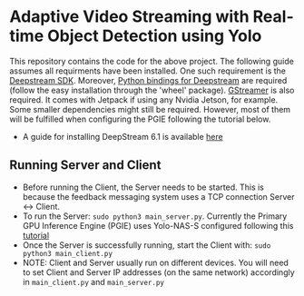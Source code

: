 # Adaptive Video Streaming with Real-time Object Detection using Yolo

This repository contains the code for the above project.
The following guide assumes all requirments have been installed. One such requirement is the [Deepstream SDK](https://docs.nvidia.com/metropolis/deepstream/dev-guide/text/DS_Quickstart.html).
Moreover, [Python bindings for Deepstream](https://github.com/NVIDIA-AI-IOT/deepstream_python_apps) are required (follow the easy installation through the 'wheel' package). [GStreamer](https://gstreamer.freedesktop.org/documentation/installing/on-linux.html?gi-language=c) is also required. It comes with Jetpack if using any Nvidia Jetson, for example. Some smaller dependencies might still be required. However, most of them will be fulfilled when configuring the PGIE following the tutorial below.

* A guide for installing DeepStream 6.1 is available [here](deepstream_installation.md)

## Running Server and Client
* Before running the Client, the Server needs to be started. This is because the feedback messaging system uses a TCP connection Server <-> Client.
* To run the Server: `sudo python3 main_server.py`. Currently the Primary GPU Inference Engine (PGIE) uses Yolo-NAS-S configured following this [tutorial](https://github.com/marcoslucianops/DeepStream-Yolo/blob/master/docs/YOLONAS.md)
* Once the Server is successfully running, start the Client with: `sudo python3 main_client.py`
* NOTE: Client and Server usually run on different devices. You will need to set Client and Server IP addresses (on the same network) accordingly in `main_client.py` and `main_server.py`


